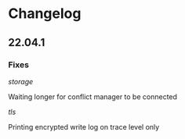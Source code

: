 # Changelog

## 22.04.1

### Fixes

*storage*

Waiting longer for conflict manager to be connected

*tls*

Printing encrypted write log on trace level only
